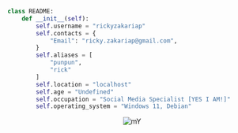 ```python
class README:
    def __init__(self):
        self.username = "rickyzakariap"
        self.contacts = {
            "Email": "ricky.zakariap@gmail.com",
        }
        self.aliases = [
            "punpun",
            "rick"
        ]
        self.location = "localhost"
        self.age = "Undefined"
        self.occupation = "Social Media Specialist [YES I AM!]"
        self.operating_system = "Windows 11, Debian"
```

<p align="center">
      <img src="https://s8.gifyu.com/images/gif3634ebae7587b9a1a.gif" alt="mY" width="lebar_gambar" height="tinggi_gambar">
    </p>


